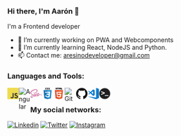 ### Hi there, I'm Aarón 👋

I'm a Frontend developer

- 🔭 I’m currently working on PWA and Webcomponents
- 🌱 I’m currently learning React, NodeJS and Python.
- 📫 Contact me: aresinodeveloper@gmail.com


### Languages and Tools:

<img align="left" alt="JavaScript" width="26px" src="https://raw.githubusercontent.com/github/explore/80688e429a7d4ef2fca1e82350fe8e3517d3494d/topics/javascript/javascript.png" />
<img align="left" alt="Angular" width="26px" src="https://angular.io/assets/images/logos/angular/angular.svg" />
<img align="left" alt="Sass" width="26px" src="https://raw.githubusercontent.com/github/explore/80688e429a7d4ef2fca1e82350fe8e3517d3494d/topics/sass/sass.png" />
<img align="left" alt="CSS3" width="26px" src="https://raw.githubusercontent.com/github/explore/80688e429a7d4ef2fca1e82350fe8e3517d3494d/topics/css/css.png" />
<img align="left" alt="HTML5" width="26px" src="https://raw.githubusercontent.com/github/explore/80688e429a7d4ef2fca1e82350fe8e3517d3494d/topics/html/html.png" />
<img align="left" alt="Git" width="26px" src="https://cdn.iconscout.com/icon/free/png-256/git-18-1175219.png" />
<img align="left" alt="GitHub" width="26px" src="https://raw.githubusercontent.com/github/explore/78df643247d429f6cc873026c0622819ad797942/topics/github/github.png" />
<img align="left" alt="Visual Studio Code" width="26px" src="https://raw.githubusercontent.com/github/explore/80688e429a7d4ef2fca1e82350fe8e3517d3494d/topics/visual-studio-code/visual-studio-code.png" />
<img align="left" alt="HTML5" width="26px" src="https://raw.githubusercontent.com/github/explore/80688e429a7d4ef2fca1e82350fe8e3517d3494d/topics/terminal/terminal.png" />
<br/>

### My social networks:

<a align="left" href="https://www.linkedin.com/in/aaronrj/" target="_blank"><img alt="Linkedin" width="26px" src="https://logos-marcas.com/wp-content/uploads/2020/04/Linkedin-s%C3%ADmbolo.png" /></a>
<a align="left" href="https://twitter.com/aaronresino_7" target="_blank"><img alt="Twitter" width="26px" src="https://w7.pngwing.com/pngs/529/867/png-transparent-computer-icons-logo-twitter-miscellaneous-blue-logo-thumbnail.png" /></a>
<a align="left" href="https://www.instagram.com/aaronresino_7/" target="_blank"><img alt="Instagram" width="26px" src="https://upload.wikimedia.org/wikipedia/commons/thumb/e/e7/Instagram_logo_2016.svg/768px-Instagram_logo_2016.svg.png" /></a>
